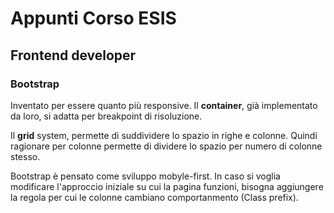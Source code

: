 # Appunti Corso ESIS

## Frontend developer 

### Bootstrap

Inventato per essere quanto più responsive.
Il **container**, già implementato da loro, si adatta per breakpoint di risoluzione.

Il **grid** system, permette di suddividere lo spazio in righe e colonne.
Quindi ragionare per colonne permette di dividere lo spazio per numero di colonne stesso.

Bootstrap è pensato come sviluppo mobyle-first.
In caso si voglia modificare l'approccio iniziale su cui la pagina funzioni, bisogna aggiungere la regola per cui le colonne cambiano comportanmento (Class prefix).
